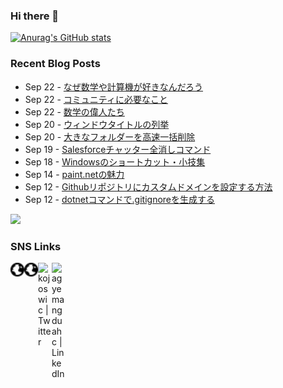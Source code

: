 ### Hi there 👋

[![Anurag's GitHub stats](https://github-readme-stats.vercel.app/api?username=kenjinote)](https://github.com/anuraghazra/github-readme-stats)


### Recent Blog Posts
<!-- feed start -->
- Sep 22 - [なぜ数学や計算機が好きなんだろう](https://kenji.blog/posts/%E3%81%AA%E3%81%9C%E6%95%B0%E5%AD%A6%E3%82%84%E8%A8%88%E7%AE%97%E6%A9%9F%E3%81%8C%E5%A5%BD%E3%81%8D%E3%81%AA%E3%82%93%E3%81%A0%E3%82%8D%E3%81%86/)
- Sep 22 - [コミュニティに必要なこと](https://kenji.blog/posts/%E3%82%B3%E3%83%9F%E3%83%A5%E3%83%8B%E3%83%86%E3%82%A3%E3%81%AB%E5%BF%85%E8%A6%81%E3%81%AA%E3%81%93%E3%81%A8/)
- Sep 22 - [数学の偉人たち](https://kenji.blog/posts/%E6%95%B0%E5%AD%A6%E3%81%AE%E5%81%89%E4%BA%BA%E3%81%9F%E3%81%A1/)
- Sep 20 - [ウィンドウタイトルの列挙](https://kenji.blog/posts/%E3%82%A6%E3%82%A3%E3%83%B3%E3%83%89%E3%82%A6%E3%82%BF%E3%82%A4%E3%83%88%E3%83%AB%E3%81%AE%E5%88%97%E6%8C%99/)
- Sep 20 - [大きなフォルダーを高速一括削除](https://kenji.blog/posts/%E5%A4%A7%E3%81%8D%E3%81%AA%E3%83%95%E3%82%A9%E3%83%AB%E3%83%80%E3%83%BC%E3%82%92%E9%AB%98%E9%80%9F%E4%B8%80%E6%8B%AC%E5%89%8A%E9%99%A4/)
- Sep 19 - [Salesforceチャッター全消しコマンド](https://kenji.blog/posts/salesforce%E3%83%81%E3%83%A3%E3%83%83%E3%82%BF%E3%83%BC%E5%85%A8%E6%B6%88%E3%81%97%E3%82%B3%E3%83%9E%E3%83%B3%E3%83%89/)
- Sep 18 - [Windowsのショートカット・小技集](https://kenji.blog/posts/windows%E3%81%AE%E3%82%B7%E3%83%A7%E3%83%BC%E3%83%88%E3%82%AB%E3%83%83%E3%83%88%E5%B0%8F%E6%8A%80%E9%9B%86/)
- Sep 14 - [paint.netの魅力](https://kenji.blog/posts/paint.net%E3%81%AE%E9%AD%85%E5%8A%9B/)
- Sep 12 - [Githubリポジトリにカスタムドメインを設定する方法](https://kenji.blog/posts/github%E3%83%AA%E3%83%9D%E3%82%B8%E3%83%88%E3%83%AA%E3%81%AB%E3%82%AB%E3%82%B9%E3%82%BF%E3%83%A0%E3%83%89%E3%83%A1%E3%82%A4%E3%83%B3%E3%82%92%E8%A8%AD%E5%AE%9A%E3%81%99%E3%82%8B%E6%96%B9%E6%B3%95/)
- Sep 12 - [dotnetコマンドで.gitignoreを生成する](https://kenji.blog/posts/dotnet%E3%82%B3%E3%83%9E%E3%83%B3%E3%83%89%E3%81%A7.gitignore%E3%82%92%E7%94%9F%E6%88%90%E3%81%99%E3%82%8B/)
<!-- feed end -->

<!-- GitHub Profile Views Counter -->
![](https://komarev.com/ghpvc/?username=kenjinote)

<!-- SNS Links -->
### SNS Links
[<img align="left" alt="codewithkojo.com" width="22px" src="https://raw.githubusercontent.com/iconic/open-iconic/master/svg/globe.svg" />][website1]
[<img align="left" alt="codewithkojo.com" width="22px" src="https://raw.githubusercontent.com/iconic/open-iconic/master/svg/globe.svg" />][website2]
[<img align="left" alt="kojoswic | Twitter" width="22px" src="https://cdn.jsdelivr.net/npm/simple-icons@v3/icons/twitter.svg" />][twitter]
[<img align="left" alt="agyemangduahc | LinkedIn" width="22px" src="https://cdn.jsdelivr.net/npm/simple-icons@v3/icons/linkedin.svg" />][linkedin]

[website1]: https://hack.jp
[website2]: https://kenji.blog
[twitter]: https://twitter.com/kenjinote
[linkedin]: https://www.linkedin.com/in/kenjinote/

<!--
**kenjinote/kenjinote** is a ✨ _special_ ✨ repository because its `README.md` (this file) appears on your GitHub profile.

Here are some ideas to get you started:

- 🔭 I’m currently working on ...
- 🌱 I’m currently learning ...
- 👯 I’m looking to collaborate on ...
- 🤔 I’m looking for help with ...
- 💬 Ask me about ...
- 📫 How to reach me: ...
- 😄 Pronouns: ...
- ⚡ Fun fact: ...
-->
